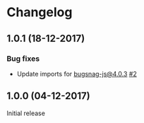 # Changelog

## 1.0.1 (18-12-2017)

### Bug fixes

* Update imports for bugsnag-js@4.0.3
  [#2](https://github.com/bugsnag/bugsnag-angular/pull/2)

## 1.0.0 (04-12-2017)

Initial release

